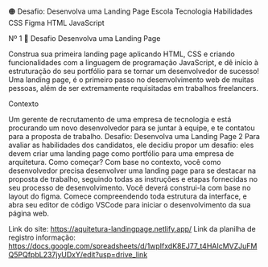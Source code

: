 🟠
Desafio: Desenvolva uma
Landing Page
Escola Tecnologia
Habilidades CSS Figma HTML JavaScript


Nº 1
🚀 Desafio
Desenvolva uma Landing Page

Construa sua primeira landing page aplicando HTML, CSS e
criando funcionalidades com a linguagem de programação
JavaScript, e dê início à estruturação do seu portfólio para se
tornar um desenvolvedor de sucesso! Uma landing page, é o
primeiro passo no desenvolvimento web de muitas pessoas, além
de ser extremamente requisitadas em trabalhos freelancers.


Contexto

Um gerente de recrutamento de uma empresa de tecnologia e está procurando um
novo desenvolvedor para se juntar à equipe, e te contatou para a proposta de trabalho.
Desafio: Desenvolva uma Landing Page 2
Para avaliar as habilidades dos candidatos, ele decidiu propor um desafio: eles devem
criar uma landing page como portfólio para uma empresa de arquitetura.
Como começar?
Com base no contexto, você como desenvolvedor precisa desenvolver uma landing
page para se destacar na proposta de trabalho, seguindo todas as instruções e etapas
fornecidas no seu processo de desenvolvimento.
Você deverá construi-la com base no layout do figma. Comece compreendendo toda
estrutura da interface, e abra seu editor de código VSCode para iniciar o
desenvolvimento da sua página web.

Link do site: https://aquitetura-landingpage.netlify.app/ 
Link da planilha de registro informação: https://docs.google.com/spreadsheets/d/1wpIfxdK8EJ77_t4HAIcMVZJuFMQ5PQfpbL237jyUDxY/edit?usp=drive_link

